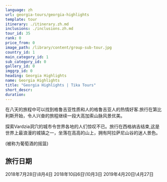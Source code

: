 ```yaml
---
language: zh
url: georgia-tours/georgia-highlights
template: tour
itinerary: ./itinerary.zh.md
inclusions: ./inclusions.zh.md
tour_id: 35
rank: 0
price_from: 0
image_path: /library/content/group-sub-tour.jpg
country_id: 1
main_category_id: 1
sub_category_id: 0
gallery_id: 0
imggrp_id: 0
heading: Georgia Highlights
name: Georgia Highlights
title: "Georgia Highlights | Tika Tours"
short_descr: 
duration: 
---
```

在八天的旅程中可以找到格鲁吉亚性质和人的格鲁吉亚人的热情好客.旅行在第比利斯开始，令人兴奋的旅程继续一段大高加索山脉风景优美。

探索Vardzia洞穴的城市令世界各地的人们惊叹不已。旅行在西格纳吉结束,这是
世界上最浪漫的城镇之一，坐落在高高的山上，拥有阿拉萨尼山谷的迷人景色。

(被称为葡萄酒的摇篮) 


旅行日期
-----------


2018年7月28日\8月4日
2018年10曰6日\10月3日
2019年4月20日\4月27日
